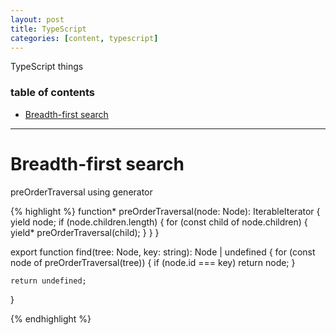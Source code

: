 ```yaml
---
layout: post
title: TypeScript
categories: [content, typescript]
---
```


TypeScript things

### table of contents

- [Breadth-first search](#breadth-first-search)

---

# Breadth-first search

preOrderTraversal using generator

{% highlight %}
function* preOrderTraversal(node: Node): IterableIterator<Node> {
    yield node;
    if (node.children.length) {
        for (const child of node.children) {
            yield* preOrderTraversal(child);
        }
    }
}

export function find(tree: Node, key: string): Node | undefined {
    for (const node of preOrderTraversal(tree)) {
        if (node.id === key) return node;
    }

    return undefined;
}

{% endhighlight %}
